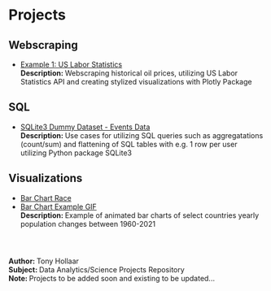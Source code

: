 # Projects

## Webscraping
- [Example 1: US Labor Statistics](https://github.com/tonyhollaar/projects/blob/102e74fe13c980e7d694f4904db9fa0553eaa47e/Example%201:%20Web%20Scraping%20Public%20Dataset%20-%20US%20Labor%20Statistics.ipynb)
<br> <b> Description: </b> Webscraping historical oil prices, utilizing US Labor Statistics API and creating stylized visualizations with Plotly Package 

## SQL
- [SQLite3 Dummy Dataset - Events Data](https://github.com/tonyhollaar/projects/blob/67851d175b0f23fbde9a2ada0b8ba190ee559928/SQLite3_Example.ipynb)
<br> <b>  Description: </b> Use cases for utilizing SQL queries such as aggregatations (count/sum) and flattening of SQL tables with e.g. 1 row per user utilizing Python package SQLite3

## Visualizations
- [Bar Chart Race](https://github.com/tonyhollaar/projects/blob/7a0b0e8d2896d397ae0df9cc768f2fc8ed77cf34/Visualizations_Bar_Chart_Race.ipynb)
- [Bar Chart Example GIF](https://github.com/tonyhollaar/projects/blob/12a1514c76c25a08b0c03dabd9712fee72e20f33/Visualizations_Bar_Chart_Race_Example.gif)
<br> <b> Description: </b> Example of animated bar charts of select countries yearly population changes between 1960-2021

#
<br> <b> Author: </b> Tony Hollaar
<br> <b> Subject: </b> Data Analytics/Science Projects Repository 
<br> <b> Note: </b> Projects to be added soon and existing to be updated...
